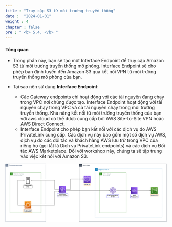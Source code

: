 ```yaml
---
title : "Truy cập S3 từ môi trường truyền thống"
date :  "2024-01-01" 
weight : 4 
chapter : false
pre : " <b> 5.4. </b> "
---
```


#### Tổng quan

+ Trong phần này, bạn sẽ tạo một Interface Endpoint để truy cập Amazon S3 từ môi trường truyền thống mô phỏng. Interface Endpoint sẽ cho phép bạn định tuyến đến Amazon S3 qua kết nối VPN từ môi trường truyền thống mô phỏng của bạn.

+ Tại sao nên sử dụng **Interface Endpoint**:
    + Các Gateway endpoints chỉ hoạt động với các tài nguyên đang chạy trong VPC nơi chúng được tạo. Interface Endpoint  hoạt động với tài nguyên chạy trong VPC và cả tài nguyên chạy trong môi trường truyền thống. Khả năng kết nối từ môi trường truyền thống của bạn với aws cloud có thể được cung cấp bởi AWS Site-to-Site VPN hoặc AWS Direct Connect.
    + Interface Endpoint cho phép bạn kết nối với các dịch vụ do AWS PrivateLink cung cấp. Các dịch vụ này bao gồm một số dịch vụ AWS, dịch vụ do các đối tác và khách hàng AWS lưu trữ trong VPC của riêng họ (gọi tắt là Dịch vụ PrivateLink endpoints) và các dịch vụ Đối tác AWS Marketplace. Đối với workshop này, chúng ta sẽ tập trung vào việc kết nối với Amazon S3.
    
![Interface endpoint architecture](/images/5-Workshop/5.4-S3-onprem/diagram3.png)



